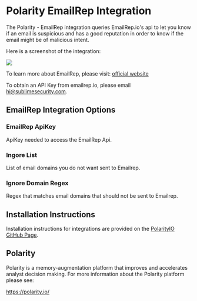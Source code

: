 # Polarity EmailRep Integration

The Polarity - EmailRep integration queries EmailRep.io's api to let you know if an email is suspicious and has a good reputation in order to know if the email might be of malicious intent.

Here is a screenshot of the integration:

![](https://user-images.githubusercontent.com/22529325/65070290-581b9f00-d95a-11e9-83fc-e0c1ee3a2b20.png)

To learn more about EmailRep, please visit: [official website](https://emailrep.io)

To obtain an API Key from emailrep.io, please email hi@sublimesecurity.com.

## EmailRep Integration Options

### EmailRep ApiKey
ApiKey needed to access the EmailRep Api.

### Ingore List
List of email domains you do not want sent to Emailrep.

### Ignore Domain Regex
Regex that matches email domains that should not be sent to Emailrep.

## Installation Instructions

Installation instructions for integrations are provided on the [PolarityIO GitHub Page](https://polarityio.github.io/).

## Polarity

Polarity is a memory-augmentation platform that improves and accelerates analyst decision making.  For more information about the Polarity platform please see:

https://polarity.io/
